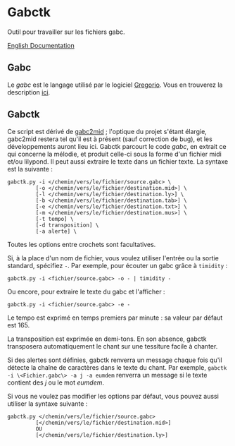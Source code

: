 Gabctk
======

Outil pour travailler sur les fichiers gabc.

[English Documentation](http://www.sspxusa.org/goodies/gabc2mid/)

Gabc
----

Le *gabc* est le langage utilisé par le logiciel
[Gregorio](http://home.gna.org/gregorio/).
Vous en trouverez la description [ici](http://home.gna.org/gregorio/gabc/).


Gabctk
------

Ce script est dérivé de [gabc2mid](https://github.com/jperon/gabc2mid) ;
l'optique du projet s'étant élargie, gabc2mid restera tel qu'il est à présent
(sauf correction de bug), et les développements auront lieu ici.
Gabctk parcourt le code *gabc*, en extrait ce qui concerne la mélodie,
et produit celle-ci sous la forme d'un fichier midi et/ou lilypond.
Il peut aussi extraire le texte dans un fichier texte.
La syntaxe est la suivante :

    gabctk.py -i </chemin/vers/le/fichier/source.gabc> \
             [-o </chemin/vers/le/fichier/destination.mid>] \
             [-l </chemin/vers/le/fichier/destination.ly>] \
             [-b </chemin/vers/le/fichier/destination.tab>] \
             [-e </chemin/vers/le/fichier/destination.txt>] \
             [-m </chemin/vers/le/fichier/destination.mus>] \
             [-t tempo] \
             [-d transposition] \
             [-a alerte] \

Toutes les options entre crochets sont facultatives.

Si, à la place d'un nom de fichier, vous voulez utiliser l'entrée ou la sortie
standard, spécifiez `-`. Par exemple, pour écouter un gabc grâce à `timidity` :

    gabctk.py -i <fichier/source.gabc> -o - | timidity -

Ou encore, pour extraire le texte du gabc et l'afficher :

    gabctk.py -i <fichier/source.gabc> -e -

Le tempo est exprimé en temps premiers par minute :
sa valeur par défaut est 165.

La transposition est exprimée en demi-tons. En son absence, gabctk transposera
automatiquement le chant sur une tessiture facile à chanter.

Si des alertes sont définies, gabctk renverra un message chaque fois
qu'il détecte la chaîne de caractères dans le texte du chant.
Par exemple, `gabctk -i \<Fichier.gabc\> -a j -a eumdem` renverra un message
si le texte contient des *j* ou le mot *eumdem*.

Si vous ne voulez pas modifier les options par défaut,
vous pouvez aussi utiliser la syntaxe suivante :

    gabctk.py </chemin/vers/le/fichier/source.gabc>
             [</chemin/vers/le/fichier/destination.mid>]
             OU
             [</chemin/vers/le/fichier/destination.ly>]
